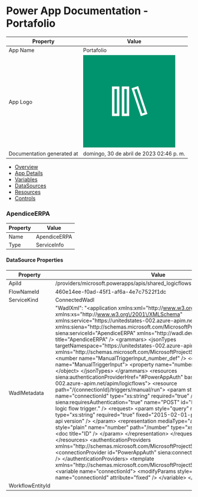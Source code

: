 ﻿# Power App Documentation \- Portafolio

| Property                   | Value                                    |
| -------------------------- | ---------------------------------------- |
| App Name                   | Portafolio                               |
| App Logo                   | ![App Logo](resources/applogoSmall.png)  |
| Documentation generated at | domingo, 30 de abril de 2023 02:46 p. m. |

- [Overview](index-Portafolio.md)
- [App Details](appdetails-Portafolio.md)
- [Variables](variables-Portafolio.md)
- [DataSources](datasources-Portafolio.md)
- [Resources](resources-Portafolio.md)
- [Controls](controls-Portafolio.md)

### ApendiceERPA

| Property | Value        |
| -------- | ------------ |
| Name     | ApendiceERPA |
| Type     | ServiceInfo  |

#### DataSource Properties

| Property         | Value                                                                                                                                                                                                                                                                                                                                                                                                                                                                                                                                                                                                                                                                                                                                                                                                                                                                                                                                                                                                                                                                                                                                                                                                                                                                                                                                                                                                                                                                                                                                                                                                                                                                                                                                                                                                                                                                                                                                                                                                                                                                                                                                                            |
| ---------------- | ---------------------------------------------------------------------------------------------------------------------------------------------------------------------------------------------------------------------------------------------------------------------------------------------------------------------------------------------------------------------------------------------------------------------------------------------------------------------------------------------------------------------------------------------------------------------------------------------------------------------------------------------------------------------------------------------------------------------------------------------------------------------------------------------------------------------------------------------------------------------------------------------------------------------------------------------------------------------------------------------------------------------------------------------------------------------------------------------------------------------------------------------------------------------------------------------------------------------------------------------------------------------------------------------------------------------------------------------------------------------------------------------------------------------------------------------------------------------------------------------------------------------------------------------------------------------------------------------------------------------------------------------------------------------------------------------------------------------------------------------------------------------------------------------------------------------------------------------------------------------------------------------------------------------------------------------------------------------------------------------------------------------------------------------------------------------------------------------------------------------------------------------------------------- |
| ApiId            | \/providers\/microsoft.powerapps\/apis\/shared\_logicflows                                                                                                                                                                                                                                                                                                                                                                                                                                                                                                                                                                                                                                                                                                                                                                                                                                                                                                                                                                                                                                                                                                                                                                                                                                                                                                                                                                                                                                                                                                                                                                                                                                                                                                                                                                                                                                                                                                                                                                                                                                                                                                       |
| FlowNameId       | 460e14ee\-f0ad\-45f1\-af6a\-4e7c7522f1dc                                                                                                                                                                                                                                                                                                                                                                                                                                                                                                                                                                                                                                                                                                                                                                                                                                                                                                                                                                                                                                                                                                                                                                                                                                                                                                                                                                                                                                                                                                                                                                                                                                                                                                                                                                                                                                                                                                                                                                                                                                                                                                                         |
| ServiceKind      | ConnectedWadl                                                                                                                                                                                                                                                                                                                                                                                                                                                                                                                                                                                                                                                                                                                                                                                                                                                                                                                                                                                                                                                                                                                                                                                                                                                                                                                                                                                                                                                                                                                                                                                                                                                                                                                                                                                                                                                                                                                                                                                                                                                                                                                                                    |
| WadlMetadata     | "WadlXml": "\<application xmlns:xml\="http:\/\/www.w3.org\/XML\/1998\/namespace" xmlns:xs\="http:\/\/www.w3.org\/2001\/XMLSchema" xmlns:service\="https:\/\/unitedstates\-002.azure\-apim.net\/apim\/logicflows" xmlns:siena\="http:\/\/schemas.microsoft.com\/MicrosoftProjectSiena\/WADL\/2014\/11" siena:serviceId\="ApendiceERPA" xmlns\="http:\/\/wadl.dev.java.net\/2009\/02"\> \<doc title\="ApendiceERPA" \/\> \<grammars\> \<jsonTypes targetNamespace\="https:\/\/unitedstates\-002.azure\-apim.net\/apim\/logicflows" xmlns\="http:\/\/schemas.microsoft.com\/MicrosoftProjectSiena\/WADL\/2014\/11"\> \<number name\="ManualTriggerInput\_number\_def" \/\> \<object name\="ManualTriggerInput"\> \<property name\="number" type\="number" \/\> \<\/object\> \<\/jsonTypes\> \<\/grammars\> \<resources siena:authenticationProviderHref\="\#PowerAppAuth" base\="https:\/\/unitedstates\-002.azure\-apim.net\/apim\/logicflows"\> \<resource path\="\/{connectionId}\/triggers\/manual\/run"\> \<param style\="template" name\="connectionId" type\="xs:string" required\="true" \/\> \<method siena:requiresAuthentication\="true" name\="POST" id\="Run"\> \<doc title\="Runs a logic flow trigger." \/\> \<request\> \<param style\="query" name\="api\-version" type\="xs:string" required\="true" fixed\="2015\-02\-01\-preview"\> \<doc title\="The api version" \/\> \<\/param\> \<representation mediaType\="application\/json"\> \<param style\="plain" name\="number" path\="\/number" type\="xs:double" required\="true"\> \<doc title\="ID" \/\> \<\/param\> \<\/representation\> \<\/request\> \<\/method\> \<\/resource\> \<\/resources\> \<authenticationProviders xmlns\="http:\/\/schemas.microsoft.com\/MicrosoftProjectSiena\/WADL\/2014\/11"\> \<connectionProvider id\="PowerAppAuth" siena:connectionProviderId\="logicflows" \/\> \<\/authenticationProviders\> \<template xmlns\="http:\/\/schemas.microsoft.com\/MicrosoftProjectSiena\/WADL\/2014\/11"\> \<variable name\="connectionId"\> \<modifyParams style\="template" name\="connectionId" attribute\="fixed" \/\> \<\/variable\> \<\/template\> \<\/application\>" |
| WorkflowEntityId |                                                                                                                                                                                                                                                                                                                                                                                                                                                                                                                                                                                                                                                                                                                                                                                                                                                                                                                                                                                                                                                                                                                                                                                                                                                                                                                                                                                                                                                                                                                                                                                                                                                                                                                                                                                                                                                                                                                                                                                                                                                                                                                                                                  |
